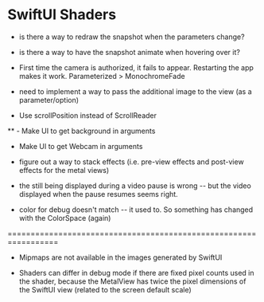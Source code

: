 #  SwiftUI Shaders

- is there a way to redraw the snapshot when the parameters change?
- is there a way to have the snapshot animate when hovering over it?

- First time the camera is authorized, it fails to appear.  Restarting the app makes it work.  Parameterized > MonochromeFade

- need to implement a way to pass the additional image to the view (as a parameter/option)

- Use scrollPosition instead of ScrollReader

** - Make UI to get background in arguments
- Make UI to get Webcam in arguments

- figure out a way to stack effects (i.e. pre-view effects and post-view effects for the metal views)

- the still being displayed during a video pause is wrong -- but the video displayed when the pause resumes seems right.

- color for debug doesn't match -- it used to.  So something has changed with the ColorSpace (again)

=================================================================

- Mipmaps are not available in the images generated by SwiftUI

- Shaders can differ in debug mode if there are fixed pixel counts used in the shader,
   because the MetalView has twice the pixel dimensions of the SwiftUI view (related to the screen default scale)

